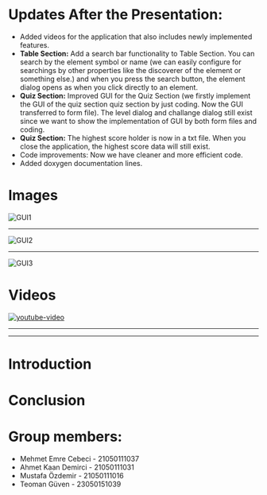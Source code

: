 # Updates After the Presentation:
- Added videos for the application that also includes newly implemented features.
- **Table Section:** Add a search bar functionality to Table Section. You can search by the element symbol or name (we can easily configure for searchings by other properties like the discoverer of the element or something else.) and when you press the search button, the element dialog opens as when you click directly to an element.
- **Quiz Section:** Improved GUI for the Quiz Section (we firstly implement the GUI of the quiz section quiz section by just coding. Now the GUI transferred to form file). The level dialog and challange dialog still exist since we want to show the implementation of GUI by both form files and coding.
- **Quiz Section:** The highest score holder is now in a txt file. When you close the application, the highest score data will still exist.
- Code improvements: Now we have cleaner and more efficient code.
- Added doxygen documentation lines.

# Images
![GUI1](https://github.com/terrabladex/periodiCpp-Storage/blob/main/Images%26Videos/table.png)

---
![GUI2](https://github.com/terrabladex/periodiCpp-Storage/blob/main/Images%26Videos/search.png)

---
![GUI3](https://github.com/terrabladex/periodiCpp-Storage/blob/main/Images%26Videos/dialog.png)

# Videos
[![youtube-video](https://github.com/terrabladex/periodiCpp-Storage/blob/main/Images%26Videos/thumbnail-1.png)](https://www.youtube.com/watch?v=vmsg-YQF934)

---

---

# Introduction

# Conclusion

# Group members:

- Mehmet Emre Cebeci - 21050111037
- Ahmet Kaan Demirci - 21050111031
- Mustafa Özdemir - 21050111016
- Teoman Güven - 23050151039

